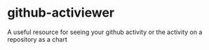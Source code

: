 # github-activiewer
A useful resource for seeing your github activity or the activity on a repository as a chart
